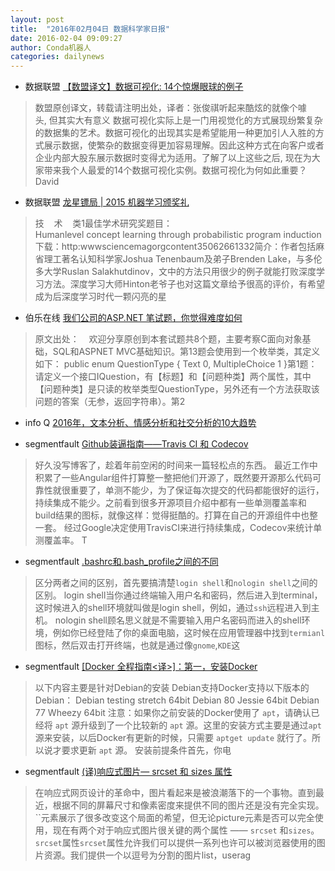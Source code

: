 ```yaml
---
layout: post
title:  "2016年02月04日 数据科学家日报"
date: 2016-02-04 09:09:27
author: Conda机器人
categories: dailynews
---
```

 * 数据联盟 [【数盟译文】数据可视化: 14个惊爆眼球的例子](http://dataunion.org/21810.html)

>  数盟原创译文，转载请注明出处，译者：张俊祺听起来酷炫的就像个噱头, 但其实大有意义 数据可视化实际上是一门用视觉化的方式展现纷繁复杂的数据集的艺术。数据可视化的出现其实是希望能用一种更加引人入胜的方式展示数据，使繁杂的数据变得更加容易理解。因此这种方式在向客户或者企业内部大股东展示数据时变得尤为适用。了解了以上这些之后, 现在为大家带来我个人最爱的14个数据可视化实例。数据可视化为何如此重要？David 

 * 数据联盟 [龙星镖局 | 2015 机器学习颁奖礼](http://dataunion.org/21807.html)

>  技    术    类1最佳学术研究奖题目：Humanlevel concept learning through probabilistic program induction下载：http:wwwsciencemagorgcontent35062661332简介：作者包括麻省理工著名认知科学家Joshua Tenenbaum及弟子Brenden Lake，与多伦多大学Ruslan Salakhutdinov，文中的方法只用很少的例子就能打败深度学习方法。深度学习大师Hinton老爷子也对这篇文章给予很高的评价，有希望成为后深度学习时代一颗闪亮的星

 * 伯乐在线 [我们公司的ASP.NET 笔试题，你觉得难度如何](http://blog.jobbole.com/97846/)

> 原文出处：    欢迎分享原创到本套试题共8个题，主要考察C面向对象基础，SQL和ASPNET MVC基础知识。第13题会使用到一个枚举类，其定义如下：            public enum QuestionType     {         Text  0,         MultipleChoice  1     }第1题：请定义一个接口IQuestion，有【标题】和【问题种类】两个属性，其中【问题种类】是只读的枚举类型QuestionType，另外还有一个方法获取该问题的答案（无参，返回字符串）。第2

 * info Q [2016年，文本分析、情感分析和社交分析的10大趋势](http://www.infoq.com/cn/articles/2016-text-sentiment-social-analyse-trend)

> 

 * segmentfault [Github装逼指南——Travis CI 和 Codecov](http://segmentfault.com/a/1190000004415437)

> 好久没写博客了，趁着年前空闲的时间来一篇轻松点的东西。  最近工作中积累了一些Angular组件打算整一整把他们开源了，既然要开源那么代码可靠性就很重要了，单测不能少，为了保证每次提交的代码都能很好的运行，持续集成不能少。之前看到很多开源项目介绍中都有一些单测覆盖率和build结果的图标，就像这样：觉得挺酷的。打算在自己的开源组件中也整一套。  经过Google决定使用TravisCI来进行持续集成，Codecov来统计单测覆盖率。 T

 * segmentfault [.bashrc和.bash_profile之间的不同](http://segmentfault.com/a/1190000004413842)

> 区分两者之间的区别，首先要搞清楚`login shell`和`nologin shell`之间的区别。 login shell当你通过终端输入用户名和密码，然后进入到terminal，这时候进入的shell环境就叫做是login shell，例如，通过`ssh`远程进入到主机。 nologin shell顾名思义就是不需要输入用户名密码而进入的shell环境，例如你已经登陆了你的桌面电脑，这时候在应用管理器中找到`termianl`图标，然后双击打开终端，也就是通过像`gnome`,`KDE`这

 * segmentfault [[Docker 全程指南<译>]：第一，安装Docker](http://segmentfault.com/a/1190000004412382)

> 以下内容主要是针对Debian的安装 Debian支持Docker支持以下版本的Debian：   Debian testing stretch 64bit   Debian 80 Jessie 64bit   Debian 77 Wheezy 64bit 注意：如果你之前安装的Docker使用了 `apt`，请确认已经将 `apt` 源升级到了一个比较新的 `apt` 源。这里的安装方式主要是通过`apt` 源来安装，以后Docker有更新的时候，只需要 `aptget update` 就行了。所以说才要求更新 `apt` 源。 安装前提条件首先，你电

 * segmentfault [(译)响应式图片— srcset 和 sizes 属性](http://segmentfault.com/a/1190000004411869)

> 在响应式网页设计的革命中，图片看起来是被浪潮落下的一个事物。直到最近，根据不同的屏幕尺寸和像素密度来提供不同的图片还是没有完全实现。``元素展示了很多改变这个局面的希望，但无论picture元素是否可以完全使用，现在有两个对于响应式图片很关键的两个属性 —— `srcset` 和`sizes`。  `srcset`属性`srcset`属性允许我们可以提供一系列也许可以被浏览器使用的图片资源。我们提供一个以逗号为分割的图片list，userag

